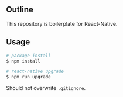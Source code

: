## Outline

This repository is boilerplate for React-Native.

## Usage

```zsh
# package install
$ npm install

# react-native upgrade
$ npm run upgrade
```

Should not overwrite `.gitignore`.
